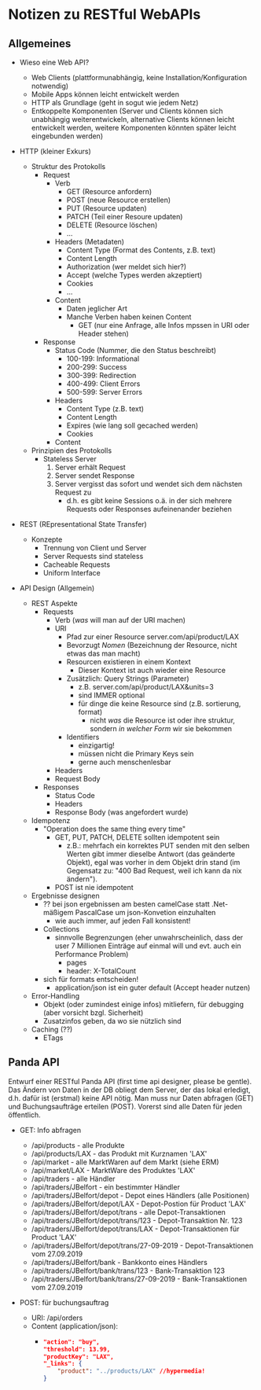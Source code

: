 # Notizen zu RESTful WebAPIs
## Allgemeines
* Wieso eine Web API?
  * Web Clients (plattformunabhängig, keine Installation/Konfiguration notwendig)
  * Mobile Apps können leicht entwickelt werden
  * HTTP als Grundlage (geht in sogut wie jedem Netz)
  * Entkoppelte Komponenten (Server und Clients können sich unabhängig weiterentwickeln, alternative Clients können leicht entwickelt werden, weitere Komponenten könnten später leicht eingebunden werden)

* HTTP (kleiner Exkurs)
  * Struktur des Protokolls
    * Request
      * Verb
        * GET (Resource anfordern)
        * POST (neue Resource erstellen)
        * PUT (Resource updaten)
        * PATCH (Teil einer Resoure updaten)
        * DELETE (Resource löschen)
        * ...
      * Headers (Metadaten)
        * Content Type (Format des Contents, z.B. text)
        * Content Length
        * Authorization (wer meldet sich hier?)
        * Accept (welche Types werden akzeptiert)
        * Cookies
        * ...
      * Content
        * Daten jeglicher Art
        * Manche Verben haben keinen Content
          * GET (nur eine Anfrage, alle Infos mpssen in URI oder Header stehen)
    * Response
      * Status Code (Nummer, die den Status beschreibt)
        * 100-199: Informational
        * 200-299: Success
        * 300-399: Redirection
        * 400-499: Client Errors
        * 500-599: Server Errors
      * Headers
        * Content Type (z.B. text)
        * Content Length
        * Expires (wie lang soll gecached werden)
        * Cookies
      * Content
  * Prinzipien des Protokolls
    * Stateless Server
      1. Server erhält Request
      2. Server sendet Response
      3. Server vergisst das sofort und wendet sich dem nächsten Request zu
         * d.h. es gibt keine Sessions o.ä. in der sich mehrere Requests oder Responses aufeinenander beziehen

* REST (REpresentational State Transfer)
  * Konzepte
    * Trennung von Client und Server
    * Server Requests sind stateless
    * Cacheable Requests
    * Uniform Interface

* API Design (Allgemein)
  * REST Aspekte
    * Requests
      * Verb (_was_ will man auf der URI machen)
      * URI
        * Pfad zur einer Resource server.com/api/product/LAX
        * Bevorzugt _Nomen_ (Bezeichnung der Resource, nicht etwas das man macht)
        * Resourcen existieren in einem Kontext
          * Dieser Kontext ist auch wieder eine Resource
        * Zusätzlich: Query Strings (Parameter)
          * z.B. server.com/api/product/LAX&units=3
          * sind IMMER optional
          * für dinge die keine Resource sind (z.B. sortierung, format)
            * nicht _was_ die Resource ist oder ihre struktur, sondern _in welcher Form_ wir sie bekommen
        * Identifiers
          * einzigartig!
          * müssen nicht die Primary Keys sein
          * gerne auch menschenlesbar
      * Headers
      * Request Body
    * Responses
      * Status Code
      * Headers
      * Response Body (was angefordert wurde)
  * Idempotenz
    * "Operation does the same thing every time"
      * GET, PUT, PATCH, DELETE sollten idempotent sein
        * z.B.: mehrfach ein korrektes PUT senden mit den selben Werten gibt immer dieselbe Antwort (das geänderte Objekt), egal was vorher in dem Objekt drin stand (im Gegensatz zu: "400 Bad Request, weil ich kann da nix ändern").
      * POST ist nie idempotent
  * Ergebnisse designen
    * ?? bei json ergebnissen am besten camelCase statt .Net-mäßigem PascalCase um json-Konvetion einzuhalten
      * wie auch immer, auf jeden Fall konsistent!
    * Collections
      * sinnvolle Begrenzungen (eher unwahrscheinlich, dass der user 7 Millionen Einträge auf einmal will und evt. auch ein Performance Problem)
        * pages
        * header: X-TotalCount
    * sich für formats entscheiden!
      * application/json ist ein guter default (Accept header nutzen)
  * Error-Handling
    * Objekt (oder zumindest einige infos) mitliefern, für debugging (aber vorsicht bzgl. Sicherheit)
    * Zusatzinfos geben, da wo sie nützlich sind
  * Caching (??)
    * ETags



## Panda API
Entwurf einer RESTful Panda API (first time api designer, please be gentle). Das Ändern von Daten in der DB obliegt dem Server, der das lokal erledigt, d.h. dafür ist (erstmal) keine API nötig.
Man muss nur Daten abfragen (GET) und Buchungsaufträge erteilen (POST). Vorerst sind alle Daten für jeden öffentlich.

* GET: Info abfragen
  * /api/products - alle Produkte
  * /api/products/LAX - das Produkt mit Kurznamen 'LAX'
  * /api/market - alle MarktWaren auf dem Markt (siehe ERM)
  * /api/market/LAX - MarktWare des Produktes 'LAX'
  * /api/traders - alle Händler
  * /api/traders/JBelfort - ein bestimmter Händler
  * /api/traders/JBelfort/depot - Depot eines Händlers (alle Positionen)
  * /api/traders/JBelfort/depot/LAX - Depot-Postion für Product 'LAX'
  * /api/traders/JBelfort/depot/trans - alle Depot-Transaktionen
  * /api/traders/JBelfort/depot/trans/123 - Depot-Transaktion Nr. 123
  * /api/traders/JBelfort/depot/trans/LAX - Depot-Transaktionen für Product 'LAX'
  * /api/traders/JBelfort/depot/trans/27-09-2019 - Depot-Transaktionen vom 27.09.2019
  * /api/traders/JBelfort/bank - Bankkonto eines Händlers
  * /api/traders/JBelfort/bank/trans/123 - Bank-Transaktion 123
  * /api/traders/JBelfort/bank/trans/27-09-2019 - Bank-Transaktionen vom 27.09.2019

* POST: für buchungsauftrag 
  * URI: /api/orders
  * Content (application/json):
    * ```json
      "action": "buy",
      "threshold": 13.99,
      "productKey": "LAX",
      "_links": {
          "product": "../products/LAX" //hypermedia!
      }
      ```
